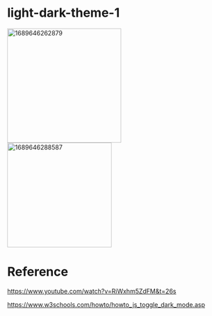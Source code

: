 # light-dark-theme-1
<img width="262" alt="1689646262879" src="https://github.com/KarenYu729/light-dark-theme/assets/97644710/1f72dcd5-8e4b-4872-9f0e-31286e709bdb">
<img width="240" alt="1689646288587" src="https://github.com/KarenYu729/light-dark-theme/assets/97644710/f442ba17-0aae-465f-bc7c-edd1461b621a">

# Reference
<a href='https://www.youtube.com/watch?v=RiWxhm5ZdFM&t=26s'>https://www.youtube.com/watch?v=RiWxhm5ZdFM&t=26s</a>

<a href='https://www.w3schools.com/howto/howto_js_toggle_dark_mode.asp'>https://www.w3schools.com/howto/howto_js_toggle_dark_mode.asp</a>
